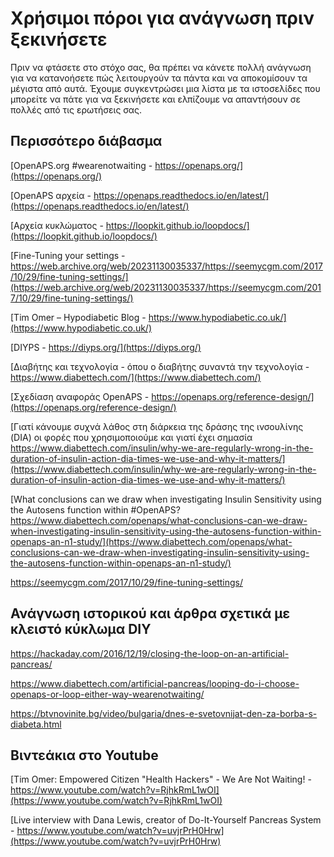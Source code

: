 # Χρήσιμοι πόροι για ανάγνωση πριν ξεκινήσετε

Πριν να φτάσετε στο στόχο σας, θα πρέπει να κάνετε πολλή ανάγνωση για να κατανοήσετε πώς λειτουργούν τα πάντα και να αποκομίσουν τα μέγιστα από αυτά. Έχουμε συγκεντρώσει μια λίστα με τα ιστοσελίδες που μπορείτε να πάτε για να ξεκινήσετε και ελπίζουμε να απαντήσουν σε πολλές από τις ερωτήσεις σας.

## Περισσότερο διάβασμα

[OpenAPS.org #wearenotwaiting - https://openaps.org/](https://openaps.org/)

[OpenAPS αρχεία - https://openaps.readthedocs.io/en/latest/](https://openaps.readthedocs.io/en/latest/)

[Αρχεία κυκλώματος - https://loopkit.github.io/loopdocs/](https://loopkit.github.io/loopdocs/)

[Fine-Tuning your settings - https://web.archive.org/web/20231130035337/https://seemycgm.com/2017/10/29/fine-tuning-settings/](https://web.archive.org/web/20231130035337/https://seemycgm.com/2017/10/29/fine-tuning-settings/)

[Tim Omer – Hypodiabetic Blog - https://www.hypodiabetic.co.uk/](https://www.hypodiabetic.co.uk/)

[DIYPS - https://diyps.org/](https://diyps.org/)

[Διαβήτης και τεχνολογία - όπου ο διαβήτης συναντά την τεχνολογία - https://www.diabettech.com/](https://www.diabettech.com/)

[Σχεδίαση αναφοράς OpenAPS - https://openaps.org/reference-design/](https://openaps.org/reference-design/)

[Γιατί κάνουμε συχνά λάθος στη διάρκεια της δράσης της ινσουλίνης (DIA) οι φορές που χρησιμοποιούμε και γιατί έχει σημασία https://www.diabettech.com/insulin/why-we-are-regularly-wrong-in-the-duration-of-insulin-action-dia-times-we-use-and-why-it-matters/](https://www.diabettech.com/insulin/why-we-are-regularly-wrong-in-the-duration-of-insulin-action-dia-times-we-use-and-why-it-matters/)

[What conclusions can we draw when investigating Insulin Sensitivity using the Autosens function within #OpenAPS? https://www.diabettech.com/openaps/what-conclusions-can-we-draw-when-investigating-insulin-sensitivity-using-the-autosens-function-within-openaps-an-n1-study/](https://www.diabettech.com/openaps/what-conclusions-can-we-draw-when-investigating-insulin-sensitivity-using-the-autosens-function-within-openaps-an-n1-study/)

<https://seemycgm.com/2017/10/29/fine-tuning-settings/>

## Ανάγνωση ιστορικού και άρθρα σχετικά με κλειστό κύκλωμα DIY

<https://hackaday.com/2016/12/19/closing-the-loop-on-an-artificial-pancreas/>

<https://www.diabettech.com/artificial-pancreas/looping-do-i-choose-openaps-or-loop-either-way-wearenotwaiting/>

<https://btvnovinite.bg/video/bulgaria/dnes-e-svetovnijat-den-za-borba-s-diabeta.html>

## Βιντεάκια στο Youtube

[Tim Omer: Empowered Citizen "Health Hackers" - We Are Not Waiting! - https://www.youtube.com/watch?v=RjhkRmL1wOI](https://www.youtube.com/watch?v=RjhkRmL1wOI)

[Live interview with Dana Lewis, creator of Do-It-Yourself Pancreas System - https://www.youtube.com/watch?v=uvjrPrH0Hrw](https://www.youtube.com/watch?v=uvjrPrH0Hrw)